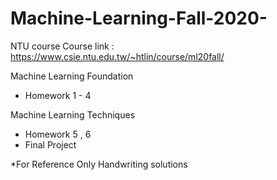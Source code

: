 # Machine-Learning-Fall-2020-
NTU course
Course link : https://www.csie.ntu.edu.tw/~htlin/course/ml20fall/

Machine Learning Foundation
 - Homework 1 - 4

Machine Learning Techniques
 - Homework 5 , 6
 - Final Project 
 
 *For Reference Only
 Handwriting solutions
 
